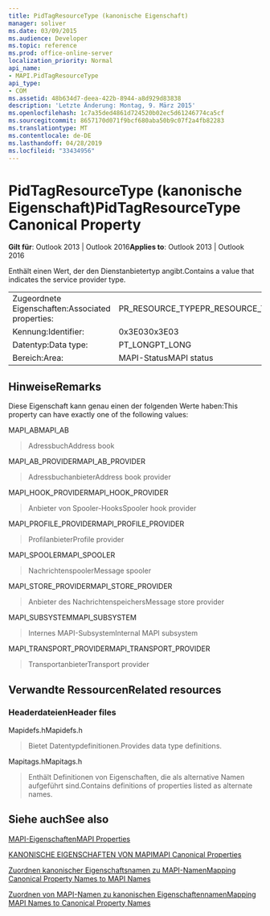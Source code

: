 ```yaml
---
title: PidTagResourceType (kanonische Eigenschaft)
manager: soliver
ms.date: 03/09/2015
ms.audience: Developer
ms.topic: reference
ms.prod: office-online-server
localization_priority: Normal
api_name:
- MAPI.PidTagResourceType
api_type:
- COM
ms.assetid: 48b634d7-deea-422b-8944-a8d929d83838
description: 'Letzte Änderung: Montag, 9. März 2015'
ms.openlocfilehash: 1c7a35ded4861d724520b02ec5d61246774ca5cf
ms.sourcegitcommit: 8657170d071f9bcf680aba50b9c07f2a4fb82283
ms.translationtype: MT
ms.contentlocale: de-DE
ms.lasthandoff: 04/28/2019
ms.locfileid: "33434956"
---
```

# <a name="pidtagresourcetype-canonical-property"></a><span data-ttu-id="5c738-103">PidTagResourceType (kanonische Eigenschaft)</span><span class="sxs-lookup"><span data-stu-id="5c738-103">PidTagResourceType Canonical Property</span></span>

  
  
<span data-ttu-id="5c738-104">**Gilt für**: Outlook 2013 | Outlook 2016</span><span class="sxs-lookup"><span data-stu-id="5c738-104">**Applies to**: Outlook 2013 | Outlook 2016</span></span> 
  
<span data-ttu-id="5c738-105">Enthält einen Wert, der den Dienstanbietertyp angibt.</span><span class="sxs-lookup"><span data-stu-id="5c738-105">Contains a value that indicates the service provider type.</span></span>
  
|||
|:-----|:-----|
|<span data-ttu-id="5c738-106">Zugeordnete Eigenschaften:</span><span class="sxs-lookup"><span data-stu-id="5c738-106">Associated properties:</span></span>  <br/> |<span data-ttu-id="5c738-107">PR_RESOURCE_TYPE</span><span class="sxs-lookup"><span data-stu-id="5c738-107">PR_RESOURCE_TYPE</span></span>  <br/> |
|<span data-ttu-id="5c738-108">Kennung:</span><span class="sxs-lookup"><span data-stu-id="5c738-108">Identifier:</span></span>  <br/> |<span data-ttu-id="5c738-109">0x3E03</span><span class="sxs-lookup"><span data-stu-id="5c738-109">0x3E03</span></span>  <br/> |
|<span data-ttu-id="5c738-110">Datentyp:</span><span class="sxs-lookup"><span data-stu-id="5c738-110">Data type:</span></span>  <br/> |<span data-ttu-id="5c738-111">PT_LONG</span><span class="sxs-lookup"><span data-stu-id="5c738-111">PT_LONG</span></span>  <br/> |
|<span data-ttu-id="5c738-112">Bereich:</span><span class="sxs-lookup"><span data-stu-id="5c738-112">Area:</span></span>  <br/> |<span data-ttu-id="5c738-113">MAPI-Status</span><span class="sxs-lookup"><span data-stu-id="5c738-113">MAPI status</span></span>  <br/> |
   
## <a name="remarks"></a><span data-ttu-id="5c738-114">Hinweise</span><span class="sxs-lookup"><span data-stu-id="5c738-114">Remarks</span></span>

<span data-ttu-id="5c738-115">Diese Eigenschaft kann genau einen der folgenden Werte haben:</span><span class="sxs-lookup"><span data-stu-id="5c738-115">This property can have exactly one of the following values:</span></span>
  
<span data-ttu-id="5c738-116">MAPI_AB</span><span class="sxs-lookup"><span data-stu-id="5c738-116">MAPI_AB</span></span> 
  
> <span data-ttu-id="5c738-117">Adressbuch</span><span class="sxs-lookup"><span data-stu-id="5c738-117">Address book</span></span>
    
<span data-ttu-id="5c738-118">MAPI_AB_PROVIDER</span><span class="sxs-lookup"><span data-stu-id="5c738-118">MAPI_AB_PROVIDER</span></span> 
  
> <span data-ttu-id="5c738-119">Adressbuchanbieter</span><span class="sxs-lookup"><span data-stu-id="5c738-119">Address book provider</span></span>
    
<span data-ttu-id="5c738-120">MAPI_HOOK_PROVIDER</span><span class="sxs-lookup"><span data-stu-id="5c738-120">MAPI_HOOK_PROVIDER</span></span> 
  
> <span data-ttu-id="5c738-121">Anbieter von Spooler-Hooks</span><span class="sxs-lookup"><span data-stu-id="5c738-121">Spooler hook provider</span></span>
    
<span data-ttu-id="5c738-122">MAPI_PROFILE_PROVIDER</span><span class="sxs-lookup"><span data-stu-id="5c738-122">MAPI_PROFILE_PROVIDER</span></span> 
  
> <span data-ttu-id="5c738-123">Profilanbieter</span><span class="sxs-lookup"><span data-stu-id="5c738-123">Profile provider</span></span>
    
<span data-ttu-id="5c738-124">MAPI_SPOOLER</span><span class="sxs-lookup"><span data-stu-id="5c738-124">MAPI_SPOOLER</span></span> 
  
> <span data-ttu-id="5c738-125">Nachrichtenspooler</span><span class="sxs-lookup"><span data-stu-id="5c738-125">Message spooler</span></span>
    
<span data-ttu-id="5c738-126">MAPI_STORE_PROVIDER</span><span class="sxs-lookup"><span data-stu-id="5c738-126">MAPI_STORE_PROVIDER</span></span> 
  
> <span data-ttu-id="5c738-127">Anbieter des Nachrichtenspeichers</span><span class="sxs-lookup"><span data-stu-id="5c738-127">Message store provider</span></span>
    
<span data-ttu-id="5c738-128">MAPI_SUBSYSTEM</span><span class="sxs-lookup"><span data-stu-id="5c738-128">MAPI_SUBSYSTEM</span></span> 
  
> <span data-ttu-id="5c738-129">Internes MAPI-Subsystem</span><span class="sxs-lookup"><span data-stu-id="5c738-129">Internal MAPI subsystem</span></span>
    
<span data-ttu-id="5c738-130">MAPI_TRANSPORT_PROVIDER</span><span class="sxs-lookup"><span data-stu-id="5c738-130">MAPI_TRANSPORT_PROVIDER</span></span> 
  
> <span data-ttu-id="5c738-131">Transportanbieter</span><span class="sxs-lookup"><span data-stu-id="5c738-131">Transport provider</span></span>
    
## <a name="related-resources"></a><span data-ttu-id="5c738-132">Verwandte Ressourcen</span><span class="sxs-lookup"><span data-stu-id="5c738-132">Related resources</span></span>

### <a name="header-files"></a><span data-ttu-id="5c738-133">Headerdateien</span><span class="sxs-lookup"><span data-stu-id="5c738-133">Header files</span></span>

<span data-ttu-id="5c738-134">Mapidefs.h</span><span class="sxs-lookup"><span data-stu-id="5c738-134">Mapidefs.h</span></span>
  
> <span data-ttu-id="5c738-135">Bietet Datentypdefinitionen.</span><span class="sxs-lookup"><span data-stu-id="5c738-135">Provides data type definitions.</span></span>
    
<span data-ttu-id="5c738-136">Mapitags.h</span><span class="sxs-lookup"><span data-stu-id="5c738-136">Mapitags.h</span></span>
  
> <span data-ttu-id="5c738-137">Enthält Definitionen von Eigenschaften, die als alternative Namen aufgeführt sind.</span><span class="sxs-lookup"><span data-stu-id="5c738-137">Contains definitions of properties listed as alternate names.</span></span>
    
## <a name="see-also"></a><span data-ttu-id="5c738-138">Siehe auch</span><span class="sxs-lookup"><span data-stu-id="5c738-138">See also</span></span>



[<span data-ttu-id="5c738-139">MAPI-Eigenschaften</span><span class="sxs-lookup"><span data-stu-id="5c738-139">MAPI Properties</span></span>](mapi-properties.md)
  
[<span data-ttu-id="5c738-140">KANONISCHE EIGENSCHAFTEN VON MAPI</span><span class="sxs-lookup"><span data-stu-id="5c738-140">MAPI Canonical Properties</span></span>](mapi-canonical-properties.md)
  
[<span data-ttu-id="5c738-141">Zuordnen kanonischer Eigenschaftsnamen zu MAPI-Namen</span><span class="sxs-lookup"><span data-stu-id="5c738-141">Mapping Canonical Property Names to MAPI Names</span></span>](mapping-canonical-property-names-to-mapi-names.md)
  
[<span data-ttu-id="5c738-142">Zuordnen von MAPI-Namen zu kanonischen Eigenschaftennamen</span><span class="sxs-lookup"><span data-stu-id="5c738-142">Mapping MAPI Names to Canonical Property Names</span></span>](mapping-mapi-names-to-canonical-property-names.md)

